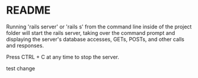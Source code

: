# README #

Running 'rails server' or 'rails s' from the command line inside of the project 
folder will start the rails server, taking over the command prompt and 
displaying the server's database accesses, GETs, POSTs, and other calls and 
responses. 

Press CTRL + C at any time to stop the server.

test change
